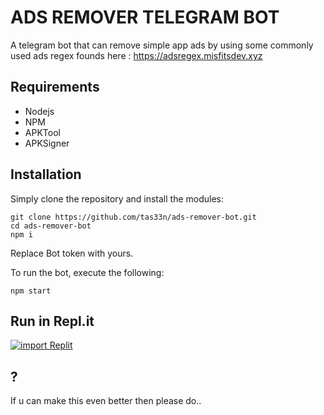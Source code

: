 # ADS REMOVER TELEGRAM BOT

A telegram bot that can remove simple app ads by using some commonly used ads regex founds here : https://adsregex.misfitsdev.xyz

## Requirements

- Nodejs
- NPM
- APKTool
- APKSigner


## Installation

Simply clone the repository and install the modules: 

```
git clone https://github.com/tas33n/ads-remover-bot.git
cd ads-remover-bot
npm i
```
Replace Bot token with yours.

To run the bot, execute the following:

```
npm start
```

## Run in Repl.it

<a href="https://replit.com/github/Tas33n/ads-remover-bot">
  <img src="https://replit.com/badge/github/tas33n/ads-remover-bot.git" alt="import Replit" />
</a>


## ?

If u can make this even better then please do..
